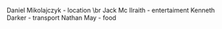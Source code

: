 Daniel Mikolajczyk - location \br
Jack Mc Ilraith - entertaiment
Kenneth Darker - transport
Nathan May - food
